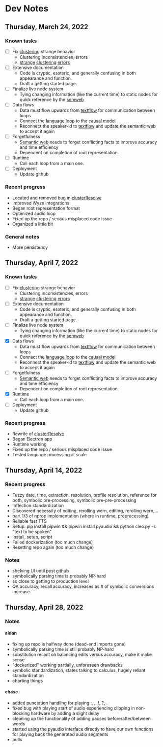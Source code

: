 
#  **Dev Notes**
## Thursday, March 24, 2022

### Known tasks
- [ ] Fix [clustering](clusterResolve.py) strange behavior
     - Clustering inconsistencies, errors
     - [strange](other_resources/terrible.png) [clustering](other_resources/slightlybetter.png) [errors](other_resources/speechcluster.png)
- [ ] Extensive documentation
     - Code is cryptic, esoteric, and generally confusing in both appearance and function.
     - Draft a getting started page.
- [ ] Finalize live node system
     - Tying changing information (like the current time) to static nodes for quick reference by the [semweb](semweblib.py)
- [ ] Data flows
     - Data must flow upwards from [textflow](textflow.py) for communication between loops
     - Connect the [language loop](languageloop.py) to the [causal model](causal_model.py)
     - Reconnect the speaker-id to [textflow](textflow.py) and update the semantic web to accept it again
- [ ] Forgetfulness
     - [Semantic web](semweblib.py) needs to forget conflicting facts to improve accuracy and time efficiency
     - Dependent on completion of root representation.
- [ ] Runtime
     - Call each loop from a main one.
 - [ ] Deployment
      - Update github
### Recent progress
- Located and removed bug in [clusterResolve](clusterResolve.py)
- Improved Wyze integrations
- Began root representation format
- Optimized audio loop
- Fixed up the repo / serious misplaced code issue
- Organized a little bit
### General notes
- More persistency

## Thursday, April 7, 2022
### Known tasks
- [ ] Fix [clustering](clusterResolve.py) strange behavior
     - Clustering inconsistencies, errors
     - [strange](other_resources/terrible.png) [clustering](other_resources/slightlybetter.png) [errors](other_resources/speechcluster.png)
- [ ] Extensive documentation
     - Code is cryptic, esoteric, and generally confusing in both appearance and function.
     - Draft a getting started page.
- [ ] Finalize live node system
     - Tying changing information (like the current time) to static nodes for quick reference by the [semweb](semweblib.py)
- [x] Data flows
     - Data must flow upwards from [textflow](textflow.py) for communication between loops
     - Connect the [language loop](languageloop.py) to the [causal model](causal_model.py)
     - Reconnect the speaker-id to [textflow](textflow.py) and update the semantic web to accept it again
- [ ] Forgetfulness
     - [Semantic web](semweblib.py) needs to forget conflicting facts to improve accuracy and time efficiency
     - Dependent on completion of root representation.
- [x] Runtime
     - Call each loop from a main one.
 - [ ] Deployment
      - Update github
### Recent progress
- Rewrite of [clusterResolve](clusterResolve.py)
- Began Electron app
- Runtime working
- Fixed up the repo / serious misplaced code issue
- Tested language processing at scale

## Thursday, April 14, 2022
### Recent progress
- Fuzzy date, time, extraction, resolution, profile resolution, reference for both, symbolic pre-processing, symbolic pre-pre-processing
- Inflection standardization
- Discovered necessity of editing, rerolling wern, editing, rerolling wern,...
- part 1/3 of nprop implementation (where in runtime, preprocessing)
- Reliable fast TTS 
- Setup: pip install pipwin && pipwin install pyaudio && python cleo.py -s "text to be spoken"
- Install, setup, script
- Failed dockerization (too much change)
- Resetting repo again (too much change)
### Notes
- shelving UI until post github 
- symbolically parsing time is probably NP-hard
- so close to getting to production level
- QA accuracy, recall accuracy, increases as # of symbolic conversions increase

## Thursday, April 28, 2022
### Notes
#### aidan
- fixing up repo is halfway done (dead-end imports gone)
- symbolically parsing time is still probably NP-hard 
- substitution reliant on balancing edits versus accuracy, make it make sense
- "dockerized" working partially, unforeseen drawbacks
- symbolic standardization, states talking to calculus, hugely reliant standardization
- charting things
#### chase
- added punctation handling for playing :, ,, !, ?, .
- fixed bug with playing start of audio experiencing clipping in non-blocking hardware by adding a slight delay
- cleaning up the functionality of adding pauses before/after/between words
- started using the pyaudio interface directly to have our own functions for playing back the generated audio segments
- pulls

